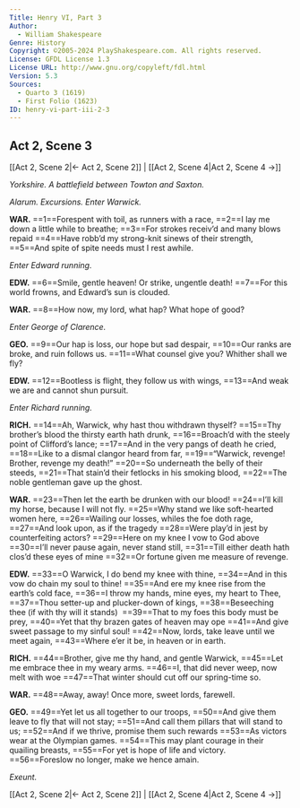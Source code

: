 ```yaml
---
Title: Henry VI, Part 3
Author: 
  - William Shakespeare
Genre: History
Copyright: ©2005-2024 PlayShakespeare.com. All rights reserved.
License: GFDL License 1.3
License URL: http://www.gnu.org/copyleft/fdl.html
Version: 5.3
Sources:
  - Quarto 3 (1619)
  - First Folio (1623)
ID: henry-vi-part-iii-2-3
---
```


## Act 2, Scene 3
[[Act 2, Scene 2|← Act 2, Scene 2]] | [[Act 2, Scene 4|Act 2, Scene 4 →]]

*Yorkshire. A battlefield between Towton and Saxton.*

*Alarum. Excursions. Enter Warwick.*

**WAR.**
==1==Forespent with toil, as runners with a race,
==2==I lay me down a little while to breathe;
==3==For strokes receiv’d and many blows repaid
==4==Have robb’d my strong-knit sinews of their strength,
==5==And spite of spite needs must I rest awhile.

*Enter Edward running.*

**EDW.**
==6==Smile, gentle heaven! Or strike, ungentle death!
==7==For this world frowns, and Edward’s sun is clouded.

**WAR.**
==8==How now, my lord, what hap? What hope of good?

*Enter George of Clarence.*

**GEO.**
==9==Our hap is loss, our hope but sad despair,
==10==Our ranks are broke, and ruin follows us.
==11==What counsel give you? Whither shall we fly?

**EDW.**
==12==Bootless is flight, they follow us with wings,
==13==And weak we are and cannot shun pursuit.

*Enter Richard running.*

**RICH.**
==14==Ah, Warwick, why hast thou withdrawn thyself?
==15==Thy brother’s blood the thirsty earth hath drunk,
==16==Broach’d with the steely point of Clifford’s lance;
==17==And in the very pangs of death he cried,
==18==Like to a dismal clangor heard from far,
==19==“Warwick, revenge! Brother, revenge my death!”
==20==So underneath the belly of their steeds,
==21==That stain’d their fetlocks in his smoking blood,
==22==The noble gentleman gave up the ghost.

**WAR.**
==23==Then let the earth be drunken with our blood!
==24==I’ll kill my horse, because I will not fly.
==25==Why stand we like soft-hearted women here,
==26==Wailing our losses, whiles the foe doth rage,
==27==And look upon, as if the tragedy
==28==Were play’d in jest by counterfeiting actors?
==29==Here on my knee I vow to God above
==30==I’ll never pause again, never stand still,
==31==Till either death hath clos’d these eyes of mine
==32==Or fortune given me measure of revenge.

**EDW.**
==33==O Warwick, I do bend my knee with thine,
==34==And in this vow do chain my soul to thine!
==35==And ere my knee rise from the earth’s cold face,
==36==I throw my hands, mine eyes, my heart to Thee,
==37==Thou setter-up and plucker-down of kings,
==38==Beseeching thee (if with thy will it stands) 
==39==That to my foes this body must be prey,
==40==Yet that thy brazen gates of heaven may ope
==41==And give sweet passage to my sinful soul!
==42==Now, lords, take leave until we meet again,
==43==Where e’er it be, in heaven or in earth.

**RICH.**
==44==Brother, give me thy hand, and gentle Warwick,
==45==Let me embrace thee in my weary arms.
==46==I, that did never weep, now melt with woe
==47==That winter should cut off our spring-time so.

**WAR.**
==48==Away, away! Once more, sweet lords, farewell.

**GEO.**
==49==Yet let us all together to our troops,
==50==And give them leave to fly that will not stay;
==51==And call them pillars that will stand to us;
==52==And if we thrive, promise them such rewards
==53==As victors wear at the Olympian games.
==54==This may plant courage in their quailing breasts,
==55==For yet is hope of life and victory.
==56==Foreslow no longer, make we hence amain.

*Exeunt.*

[[Act 2, Scene 2|← Act 2, Scene 2]] | [[Act 2, Scene 4|Act 2, Scene 4 →]]
